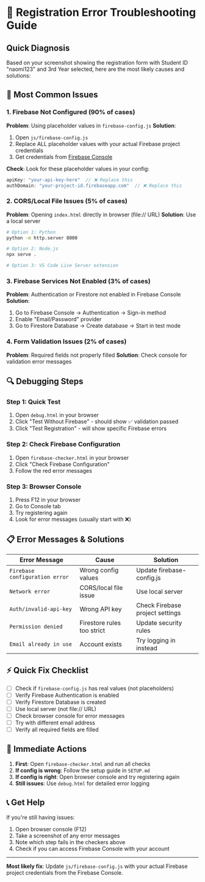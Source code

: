 # 🔧 Registration Error Troubleshooting Guide

## Quick Diagnosis

Based on your screenshot showing the registration form with Student ID "naomi123" and 3rd Year selected, here are the most likely causes and solutions:

## 🚨 Most Common Issues

### 1. **Firebase Not Configured (90% of cases)**
**Problem**: Using placeholder values in `firebase-config.js`
**Solution**: 
1. Open `js/firebase-config.js`
2. Replace ALL placeholder values with your actual Firebase project credentials
3. Get credentials from [Firebase Console](https://console.firebase.google.com)

**Check**: Look for these placeholder values in your config:
```javascript
apiKey: "your-api-key-here"  // ❌ Replace this
authDomain: "your-project-id.firebaseapp.com"  // ❌ Replace this
```

### 2. **CORS/Local File Issues (5% of cases)**
**Problem**: Opening `index.html` directly in browser (file:// URL)
**Solution**: Use a local server
```bash
# Option 1: Python
python -m http.server 8000

# Option 2: Node.js
npx serve .

# Option 3: VS Code Live Server extension
```

### 3. **Firebase Services Not Enabled (3% of cases)**
**Problem**: Authentication or Firestore not enabled in Firebase Console
**Solution**:
1. Go to Firebase Console → Authentication → Sign-in method
2. Enable "Email/Password" provider
3. Go to Firestore Database → Create database → Start in test mode

### 4. **Form Validation Issues (2% of cases)**
**Problem**: Required fields not properly filled
**Solution**: Check console for validation error messages

## 🔍 Debugging Steps

### Step 1: Quick Test
1. Open `debug.html` in your browser
2. Click "Test Without Firebase" - should show ✅ validation passed
3. Click "Test Registration" - will show specific Firebase errors

### Step 2: Check Firebase Configuration
1. Open `firebase-checker.html` in your browser
2. Click "Check Firebase Configuration"
3. Follow the red error messages

### Step 3: Browser Console
1. Press F12 in your browser
2. Go to Console tab
3. Try registering again
4. Look for error messages (usually start with ❌)

## 📋 Error Messages & Solutions

| Error Message | Cause | Solution |
|---------------|-------|----------|
| `Firebase configuration error` | Wrong config values | Update firebase-config.js |
| `Network error` | CORS/local file issue | Use local server |
| `Auth/invalid-api-key` | Wrong API key | Check Firebase project settings |
| `Permission denied` | Firestore rules too strict | Update security rules |
| `Email already in use` | Account exists | Try logging in instead |

## ⚡ Quick Fix Checklist

- [ ] Check if `firebase-config.js` has real values (not placeholders)
- [ ] Verify Firebase Authentication is enabled
- [ ] Verify Firestore Database is created
- [ ] Use local server (not file:// URL)
- [ ] Check browser console for error messages
- [ ] Try with different email address
- [ ] Verify all required fields are filled

## 🔧 Immediate Actions

1. **First**: Open `firebase-checker.html` and run all checks
2. **If config is wrong**: Follow the setup guide in `SETUP.md`
3. **If config is right**: Open browser console and try registering again
4. **Still issues**: Use `debug.html` for detailed error logging

## 📞 Get Help

If you're still having issues:
1. Open browser console (F12)
2. Take a screenshot of any error messages
3. Note which step fails in the checkers above
4. Check if you can access Firebase Console with your account

---

**Most likely fix**: Update `js/firebase-config.js` with your actual Firebase project credentials from the Firebase Console.

